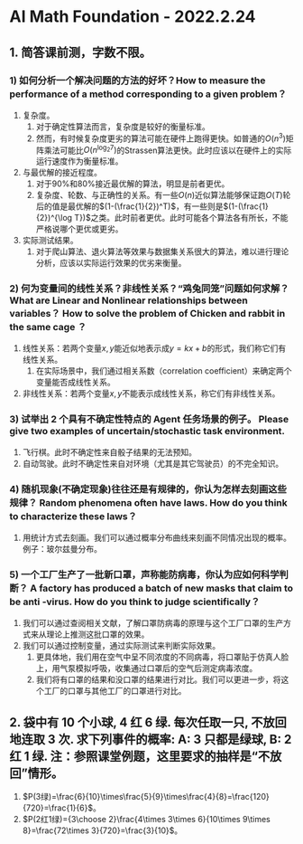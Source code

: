 # AI Math Foundation - 2022.2.24

## 1. 简答课前测，字数不限。

### 1) 如何分析一个解决问题的方法的好坏？How to measure the performance of a method corresponding to a given problem？

1. 复杂度。
   1. 对于确定性算法而言，复杂度是较好的衡量标准。
   2. 然而，有时候复杂度更劣的算法可能在硬件上跑得更快。如普通的$O(n^3)$矩阵乘法可能比$O(n^{\log_2{7}})$的Strassen算法更快。此时应该以在硬件上的实际运行速度作为衡量标准。
2. 与最优解的接近程度。
   1. 对于$90\%$和$80\%$接近最优解的算法，明显是前者更优。
   2. 复杂度、轮数、与正确性的关系。有一些$O(n)$近似算法能够保证跑$O(T)$轮后的值是最优解的$(1-(\frac{1}{2})^T)$，有一些则是$(1-(\frac{1}{2})^{\log T})$之类。此时前者更优。此时可能各个算法各有所长，不能严格说哪个更优或更劣。
3. 实际测试结果。
   1. 对于爬山算法、退火算法等效果与数据集关系很大的算法，难以进行理论分析，应该以实际运行效果的优劣来衡量。

### 2) 何为变量间的线性关系？非线性关系？“鸡兔同笼”问题如何求解？ What are Linear and Nonlinear relationships between variables？ How to solve the problem of Chicken and rabbit in the same cage ？

1. 线性关系：若两个变量$x,y$能近似地表示成$y=kx+b$的形式，我们称它们有线性关系。
   1. 在实际场景中，我们通过相关系数（correlation coefficient）来确定两个变量能否成线性关系。
2. 非线性关系：若两个变量$x,y$不能表示成线性关系，称它们有非线性关系。

### 3) 试举出 2 个具有不确定性特点的 Agent 任务场景的例子。 Please give two examples of uncertain/stochastic task environment.

1. 飞行棋。此时不确定性来自骰子结果的无法预知。
2. 自动驾驶。此时不确定性来自对环境（尤其是其它驾驶员）的不完全知识。

### 4) 随机现象(不确定现象)往往还是有规律的，你认为怎样去刻画这些规律？ Random phenomena often have laws. How do you think to characterize these laws？

1. 用统计方式去刻画。我们可以通过概率分布曲线来刻画不同情况出现的概率。例子：玻尔兹曼分布。

### 5) 一个工厂生产了一批新口罩，声称能防病毒，你认为应如何科学判断？ A factory has produced a batch of new masks that claim to be anti -virus. How do you think to judge scientifically？

1. 我们可以通过查阅相关文献，了解口罩防病毒的原理与这个工厂口罩的生产方式来从理论上推测这批口罩的效果。
2. 我们可以通过控制变量，通过实际测试来判断实际效果。
   1. 更具体地，我们用在空气中呈不同浓度的不同病毒，将口罩贴于仿真人脸上，用气泵模拟呼吸，收集通过口罩后的空气后测定病毒浓度。
   2. 我们将有口罩的结果和没口罩的结果进行对比。我们可以更进一步，将这个工厂的口罩与其他工厂的口罩进行对比。

## 2. 袋中有 10 个小球, 4 红 6 绿. 每次任取一只, 不放回地连取 3 次. 求下列事件的概率: A: 3 只都是绿球, B: 2 红 1 绿. 注：参照课堂例题，这里要求的抽样是“不放回”情形。

1. $P(3绿)=\frac{6}{10}\times\frac{5}{9}\times\frac{4}{8}=\frac{120}{720}=\frac{1}{6}$。
2. $P(2红1绿)={3\choose 2}\frac{4\times 3\times 6}{10\times 9\times 8}=\frac{72\times 3}{720}=\frac{3}{10}$。
